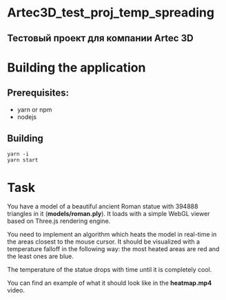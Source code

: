# Artec3D_test_proj_temp_spreading
Тестовый проект для компании Artec 3D
---

# Building the application

## Prerequisites:
* yarn or npm
* nodejs

## Building
```
yarn -i
yarn start
```
# Task

You have a model of a beautiful ancient Roman statue with 394888 triangles in it (**models/roman.ply**).
It loads with a simple WebGL viewer based on Three.js rendering engine.

You need to implement an algorithm which heats the model in real-time in the areas closest to the mouse cursor. It should be visualized 
with a temperature falloff in the following way: the most heated areas are red and the least ones are blue.

The temperature of the statue drops with time until it is completely cool.

You can find an example of what it should look like in the **heatmap.mp4** video.
